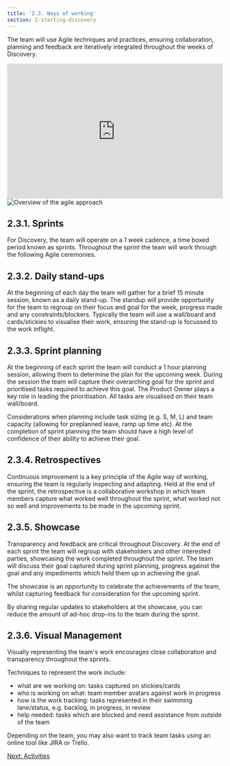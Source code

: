 ```yaml
---
title: '2.3. Ways of working'
section: 2-starting-discovery
---
```


The team will use Agile techniques and practices, ensuring collaboration, planning and feedback are iteratively integrated throughout the weeks of Discovery.

<iframe class="video" width="100%" height="315" src="https://www.youtube.com/embed/502ILHjX9EE" frameborder="0" allowfullscreen></iframe>

<img src="{{ site.baseurl }}/images/discovery/2/agile-approach.png" class="full-width" alt="Overview of the agile approach">

## 2.3.1. Sprints

For Discovery, the team will operate on a 1 week cadence, a time boxed period known as sprints. Throughout the sprint the team will work through the following Agile ceremonies.

## 2.3.2. Daily stand-ups

At the beginning of each day the team will gather for a brief 15 minute session, known as a daily stand-up. The standup will provide opportunity for the team to regroup on their focus and goal for the week, progress made and any constraints/blockers. Typically the team will use a wall/board and cards/stickies to visualise their work, ensuring the stand-up is focussed to the work inflight.

## 2.3.3. Sprint planning

At the beginning of each sprint the team will conduct a 1 hour planning session, allowing them to determine the plan for the upcoming week. During the session the team will capture their overarching goal for the sprint and prioritised tasks required to achieve this goal. The Product Owner plays a key role in leading the prioritisation. All tasks are visualised on their team wall/board.

Considerations when planning include task sizing (e.g. S, M, L) and team capacity (allowing for preplanned leave, ramp up time etc). At the completion of sprint planning the team should have a high level of confidence of their ability to achieve their goal.

## 2.3.4. Retrospectives

Continuous improvement is a key principle of the Agile way of working, ensuring the team is regularly inspecting and adapting. Held at the end of the sprint, the retrospective is a collaborative workshop in which team members capture what worked well throughout the sprint, what worked not so well and improvements to be made in the upcoming sprint.

## 2.3.5. Showcase

Transparency and feedback are critical throughout Discovery. At the end of each sprint the team will regroup with stakeholders and other interested parties, showcasing the work completed throughout the sprint. The team will discuss their goal captured during sprint planning, progress against the goal and any impediments which held them up in achieving the goal.

The showcase is an opportunity to celebrate the achievements of the team, whilst capturing feedback for consideration for the upcoming sprint.

By sharing regular updates to stakeholders at the showcase, you can reduce the amount of ad-hoc drop-ins to the team during the sprint.

## 2.3.6. Visual Management

Visually representing the team's work encourages close collaboration and transparency throughout the sprints.

Techniques to represent the work include:

- what are we working on: tasks captured on stickies/cards
- who is working on what: team member avatars against work in progress
- how is the work tracking: tasks represented in their swimming lane/status, e.g. backlog, in progress, in review
- help needed: tasks which are blocked and need assistance from outside of the team

Depending on the team, you may also want to track team tasks using an online tool like JIRA or Trello.

[Next: Activities](2-4-activities.html)
